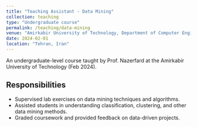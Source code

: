 ```yaml
---
title: "Teaching Assistant - Data Mining"
collection: teaching
type: "Undergraduate course"
permalink: /teaching/data-mining
venue: "Amirkabir University of Technology, Department of Computer Engineering"
date: 2024-02-01
location: "Tehran, Iran"
---
```

An undergraduate-level course taught by Prof. Nazerfard at the Amirkabir University of Technology (Feb 2024).

## Responsibilities

- Supervised lab exercises on data mining techniques and algorithms.
- Assisted students in understanding classification, clustering, and other data mining methods.
- Graded coursework and provided feedback on data-driven projects.
